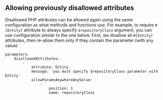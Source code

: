 ## Allowing previously disallowed attributes

Disallowed PHP attributes can be allowed again using the same configuration as what methods and functions use. For example, to require `#[Entity]` attribute to always specify `$repositoryClass` argument, you can use configuration similar to the one below. First, we disallow all `#[Entity]` attributes, then re-allow them only if they contain the parameter (with any value):
```neon
parameters:
    disallowedAttributes:
        -
            attribute: Entity
            message: 'you must specify $repositoryClass parameter with Entity'
            allowParamsAnywhereAnyValue:
                -
                    position: 1
                    name: repositoryClass
```
